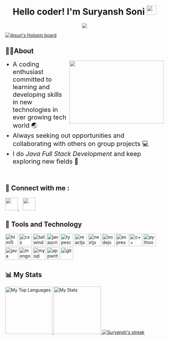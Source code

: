 <div align="center"> 
    <h1>Hello coder! I'm Suryansh Soni 
        <img src="https://raw.githubusercontent.com/MartinHeinz/MartinHeinz/master/wave.gif" height="30px"> 
    </h1> 
    <div> 
        <img src = "https://komarev.com/ghpvc/?username=suryanshsoni120"/>
    </div>
</div>

[![@suri's Holopin board](https://holopin.me/suri)](https://holopin.io/@suri)

<h2>
🙎🏻‍About
</h2>
<div>
    <img src="https://user-images.githubusercontent.com/74038190/212748842-9fcbad5b-6173-4175-8a61-521f3dbb7514.gif" align="right" width="300" height="200"/>
    <ul>
        <li style="font-size:20px">
            A coding enthusiast committed to learning and developing skills in new technologies in ever growing tech world 🌏
        </li>
        <li style="font-size:20px">
            Always seeking out opportunities and collaborating with others on group projects 💻
        </li>
        <li style="font-size:20px">
            I do <i>Java Full Stack Development</i> and keep exploring new fields 🔭
        </li>
    </ul>
</div>

<br>
<h2>💬 Connect with me : </h2> 
    <a href="https://www.linkedin.com/in/suryanshsoni120/" target="_blank">
        <img height="40" width="40" src="https://cdn-icons-png.flaticon.com/512/174/174857.png"/>
    </a>&nbsp;&nbsp;
<a href="https://www.instagram.com/surisoni10/" target="_blank"><img height="40" width="40" src="https://cdn-icons-png.flaticon.com/512/2111/2111463.png"></a>
<h2>🧩 Tools and Technology</h2>
<p align="left">
  <img src="https://www.vectorlogo.zone/logos/w3_html5/w3_html5-icon.svg" alt="html5" width="40" height="40" title="HTML5"/>
  <img src="https://www.vectorlogo.zone/logos/w3_css/w3_css-icon.svg" alt="css" width="40" height="40" title="CSS3"/>
  <img src="https://www.vectorlogo.zone/logos/tailwindcss/tailwindcss-icon.svg" alt="tailwind css" width="40" height="40" title="Tailwind CSS"/>
  <img src="https://upload.vectorlogo.zone/logos/javascript/images/239ec8a4-163e-4792-83b6-3f6d96911757.svg" alt="javascript" width="40" height="40" title="Javascript"/>
  <img src="https://www.vectorlogo.zone/logos/typescriptlang/typescriptlang-icon.svg" alt="typescript" width="40" height="40" title="Typescript"/>
  <img src="https://www.vectorlogo.zone/logos/reactjs/reactjs-icon.svg" alt="reactjs" width="40" title="ReactJS"/>
  <img src="https://upload.vectorlogo.zone/logos/nextjs/images/60eff509-53dd-4280-92e7-7318fa02e934.svg" alt="nextjs" width="40" height="40" title="NextJS"/>
  <img src="https://www.vectorlogo.zone/logos/nodejs/nodejs-icon.svg" alt="nodejs" width="40" height="40" title="NodeJS"/>
  <img src="https://www.vectorlogo.zone/logos/expressjs/expressjs-icon.svg" alt="expressjs" width="40" height="40" title="ExpressJS"/>
  <img src="https://github.com/abrahamcalf/programming-languages-logos/blob/master/src/cpp/cpp.svg" alt="c++" width="40" height="40" title="C++"/>
  <img src="https://www.vectorlogo.zone/logos/python/python-icon.svg" alt="python" width="40" height="40" title="Python"/>
  <img src="https://www.vectorlogo.zone/logos/java/java-icon.svg" alt="java" width="40" height="40" title="Java"/>
<!--   <img src="https://www.vectorlogo.zone/logos/springio/springio-icon.svg" alt="spring" width="40" height="40" title="Spring"/> -->
<!--   <img src="https://github.com/simple-icons/simple-icons/blob/master/icons/springboot.svg" alt="springboot" width="40" height="40" title="Spring Boot"/> -->
  <img src="https://www.vectorlogo.zone/logos/mongodb/mongodb-icon.svg" alt="mongodb" width="40" height="40" title="MongoDB"/>
  <img src="https://www.vectorlogo.zone/logos/mysql/mysql-icon.svg" alt="mysql" width="40" height="40" title="MySQL"/>
<!--   <img src="https://www.vectorlogo.zone/logos/postgresql/postgresql-icon.svg" alt="postgresql" width="40" height="40" title="PostgreSQL"/> -->
<!--   <img src="https://www.vectorlogo.zone/logos/graphql/graphql-icon.svg" alt="graphql" width="40" height="40" title="GraphQL"/> -->
<!--   <img src="https://www.vectorlogo.zone/logos/redis/redis-icon.svg" alt="redis" width="40" height="40" title="Redis"/> -->
  <img src="https://www.vectorlogo.zone/logos/appwriteio/appwriteio-icon.svg" alt="appwrite" width="40" height="40" title="Appwrite"/>
  <img src="https://www.vectorlogo.zone/logos/git-scm/git-scm-icon.svg" alt="git" width="40" height="40" title="Git"/>
<!--   <img src="https://www.vectorlogo.zone/logos/docker/docker-tile.svg" alt="docker" width="40" height="40" title="Docker"/> -->
<br>
<h2>📊 My Stats</h2>

<a href="https://github.com/suryanshsoni120" target="_blank">
<img height="150" src="https://github-readme-stats.vercel.app/api/top-langs/?username=suryanshsoni120&&hide_title=false&hide_border=true&layout=compact&langs_count=8&exclude_repo=comp426&text_color=fff7ff&icon_color=ffffff&bg_color=151515" alt="My Top Languages" />

<a href="https://github.com/suryanshsoni120" target="_blank">
<img height="150" src="https://github-readme-stats.vercel.app/api?username=suryanshsoni120&hide_title=false&hide_border=true&show_icons=true&include_all_commits=true&count_private=true&line_height=21&text_color=fff7ff&icon_color=ffffff&bg_color=151515" alt="My Stats" />
</a>

<a href="https://github.com/suryanshsoni120" target="_blank">
    <img title="🔥 Get streak stats for your profile at git.io/streak-stats" alt="Suryansh's streak" src="https://github-readme-streak-stats.herokuapp.com/?user=suryanshsoni120&theme=neon-dark&hide_border=true"/>
</a>


</p>

